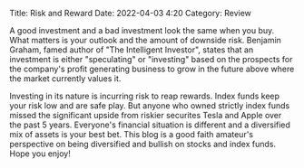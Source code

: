 Title: Risk and Reward
Date: 2022-04-03 4:20
Category: Review

A good investment and a bad investment look the same when you buy. What matters is your outlook and the amount of downside risk. Benjamin Graham, famed author of "The Intelligent Investor", states that an investment is either "speculating" or "investing" based on the prospects for the company's profit generating business to grow in the future above where the market currently values it.

Investing in its nature is incurring risk to reap rewards. Index funds keep your risk low and are safe play. But anyone who owned strictly index funds missed the significant upside from riskier securites Tesla and Apple over the past 5 years. Everyone's financial situation is different and a diversified mix of assets is your best bet. This blog is a good faith amateur's perspective on being diversified and bullish on stocks and index funds. Hope you enjoy!